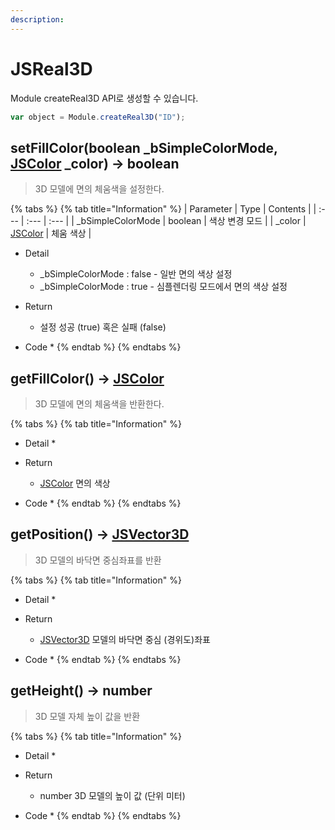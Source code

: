 ```yaml
---
description: 
---
```


# JSReal3D

Module createReal3D API로 생성할 수 있습니다.

```javascript
var object = Module.createReal3D("ID");
```

## setFillColor\(boolean _bSimpleColorMode, [JSColor](../core/jscolor.md) _color\) → boolean

> 3D 모델에 면의 체움색을 설정한다.

{% tabs %}
{% tab title="Information" %}
| Parameter | Type | Contents |
| :--- | :--- | :--- |
| _bSimpleColorMode | boolean | 색상 변경 모드  |
| _color | [JSColor](../core/jscolor.md) | 체움 색상 |

* Detail
  * _bSimpleColorMode : false - 일반 면의 색상 설정
  * _bSimpleColorMode : true - 심플렌더링 모드에서 면의 색상 설정
  
* Return
  * 설정 성공 (true) 혹은 실패 (false)
  
* Code
  * 
{% endtab %}
{% endtabs %}

## getFillColor\(\) → [JSColor](../core/jscolor.md)

> 3D 모델에 면의 체움색을 반환한다.

{% tabs %}
{% tab title="Information" %}

* Detail
  * 
  
* Return
  * [JSColor](../core/jscolor.md) 면의 색상
  
* Code
  * 
{% endtab %}
{% endtabs %}

## getPosition\(\) → [JSVector3D](../core/jsvector3d.md)

> 3D 모델의 바닥면 중심좌표를 반환

{% tabs %}
{% tab title="Information" %}

* Detail
  * 
  
* Return
  * [JSVector3D](../core/jsvector3d.md) 모델의 바닥면 중심 (경위도)좌표  
  
* Code
  * 
{% endtab %}
{% endtabs %}

## getHeight\(\) → number

> 3D 모델 자체 높이 값을 반환

{% tabs %}
{% tab title="Information" %}

* Detail
  * 
  
* Return
  * number 3D 모델의 높이 값 (단위 미터)
  
* Code
  * 
{% endtab %}
{% endtabs %}